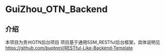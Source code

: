 # GuiZhou_OTN_Backend

## 介绍

本项目为贵州OTN后台项目
项目基于通用SSM_RESTful后台框架，具体说明见
https://github.com/buptnml/RESTful-Like-Backend-Template


